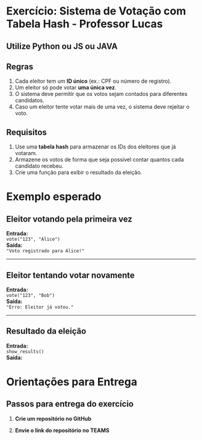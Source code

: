# Exercício: Sistema de Votação com Tabela Hash - Professor Lucas

## Utilize Python ou JS ou JAVA

## Regras
1. Cada eleitor tem um **ID único** (ex.: CPF ou número de registro).
2. Um eleitor só pode votar **uma única vez**.
3. O sistema deve permitir que os votos sejam contados para diferentes candidatos.
4. Caso um eleitor tente votar mais de uma vez, o sistema deve rejeitar o voto.

## Requisitos
1. Use uma **tabela hash** para armazenar os IDs dos eleitores que já votaram.
2. Armazene os votos de forma que seja possível contar quantos cada candidato recebeu.
3. Crie uma função para exibir o resultado da eleição.


# Exemplo esperado

## Eleitor votando pela primeira vez
**Entrada:**  
`vote("123", "Alice")`  
**Saída:**  
`"Voto registrado para Alice!"`

---

## Eleitor tentando votar novamente
**Entrada:**  
`vote("123", "Bob")`  
**Saída:**  
`"Erro: Eleitor já votou."`

---

## Resultado da eleição
**Entrada:**  
`show_results()`  
**Saída:**  

# Orientações para Entrega

## Passos para entrega do exercício

1. **Crie um repositório no GitHub**

2. **Envie o link do repositório no TEAMS**
